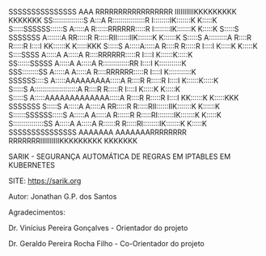    SSSSSSSSSSSSSSS                AAA               RRRRRRRRRRRRRRRRR   IIIIIIIIIIKKKKKKKKK    KKKKKKK
 SS:::::::::::::::S              A:::A              R::::::::::::::::R  I::::::::IK:::::::K    K:::::K
S:::::SSSSSS::::::S             A:::::A             R::::::RRRRRR:::::R I::::::::IK:::::::K    K:::::K
S:::::S     SSSSSSS            A:::::::A            RR:::::R     R:::::RII::::::IIK:::::::K   K::::::K
S:::::S                       A:::::::::A             R::::R     R:::::R  I::::I  KK::::::K  K:::::KKK
S:::::S                      A:::::A:::::A            R::::R     R:::::R  I::::I    K:::::K K:::::K   
 S::::SSSS                  A:::::A A:::::A           R::::RRRRRR:::::R   I::::I    K::::::K:::::K    
  SS::::::SSSSS            A:::::A   A:::::A          R:::::::::::::RR    I::::I    K:::::::::::K     
    SSS::::::::SS         A:::::A     A:::::A         R::::RRRRRR:::::R   I::::I    K:::::::::::K     
       SSSSSS::::S       A:::::AAAAAAAAA:::::A        R::::R     R:::::R  I::::I    K::::::K:::::K    
            S:::::S     A:::::::::::::::::::::A       R::::R     R:::::R  I::::I    K:::::K K:::::K   
            S:::::S    A:::::AAAAAAAAAAAAA:::::A      R::::R     R:::::R  I::::I  KK::::::K  K:::::KKK
SSSSSSS     S:::::S   A:::::A             A:::::A   RR:::::R     R:::::RII::::::IIK:::::::K   K::::::K
S::::::SSSSSS:::::S  A:::::A               A:::::A  R::::::R     R:::::RI::::::::IK:::::::K    K:::::K
S:::::::::::::::SS  A:::::A                 A:::::A R::::::R     R:::::RI::::::::IK:::::::K    K:::::K
 SSSSSSSSSSSSSSS   AAAAAAA                   AAAAAAARRRRRRRR     RRRRRRRIIIIIIIIIIKKKKKKKKK    KKKKKKK
                                                                                                               

SARIK - SEGURANÇA AUTOMÁTICA DE REGRAS EM IPTABLES EM KUBERNETES

SITE:          https://sarik.org

Autor:         Jonathan G.P. dos Santos

Agradecimentos:

Dr. Vinícius Pereira Gonçalves  - Orientador do projeto

Dr. Geraldo Pereira Rocha Filho - Co-Orientador do projeto
